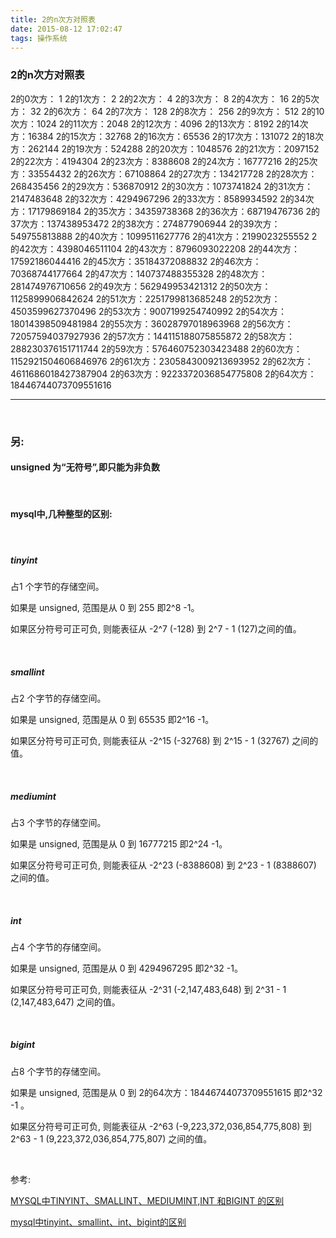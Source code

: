 ```yaml
---
title: 2的n次方对照表
date: 2015-08-12 17:02:47
tags: 操作系统
---
```



### 2的n次方对照表

2的0次方： 1
2的1次方： 2
2的2次方： 4
2的3次方： 8
2的4次方： 16
2的5次方： 32
2的6次方： 64
2的7次方： 128
2的8次方： 256
2的9次方： 512
2的10次方：1024
2的11次方：2048
2的12次方：4096
2的13次方：8192
2的14次方：16384
2的15次方：32768
2的16次方：65536
2的17次方：131072
2的18次方：262144
2的19次方：524288
2的20次方：1048576
2的21次方：2097152
2的22次方：4194304
2的23次方：8388608
2的24次方：16777216
2的25次方：33554432
2的26次方：67108864
2的27次方：134217728
2的28次方：268435456
2的29次方：536870912
2的30次方：1073741824
2的31次方：2147483648
2的32次方：4294967296
2的33次方：8589934592
2的34次方：17179869184
2的35次方：34359738368
2的36次方：68719476736
2的37次方：137438953472
2的38次方：274877906944
2的39次方：549755813888
2的40次方：1099511627776
2的41次方：2199023255552
2的42次方：4398046511104
2的43次方：8796093022208
2的44次方：17592186044416
2的45次方：35184372088832
2的46次方：70368744177664
2的47次方：140737488355328
2的48次方：281474976710656
2的49次方：562949953421312
2的50次方：1125899906842624
2的51次方：2251799813685248
2的52次方：4503599627370496
2的53次方：9007199254740992
2的54次方：18014398509481984
2的55次方：36028797018963968
2的56次方：72057594037927936
2的57次方：144115188075855872
2的58次方：288230376151711744
2的59次方：576460752303423488
2的60次方：1152921504606846976
2的61次方：2305843009213693952
2的62次方：4611686018427387904
2的63次方：9223372036854775808
2的64次方：18446744073709551616

---

<br>


### 另:

#### **unsigned** 为“无符号”,即只能为**非负数**

<br>


#### mysql中,几种整型的区别:


<br>

##### tinyint


占1 个字节的存储空间。

如果是 unsigned, 范围是从 0 到 255 即2^8 -1。


如果区分符号可正可负, 则能表征从 -2^7 (-128) 到 2^7 - 1 (127)之间的值。


<br>

 

##### smallint

占2 个字节的存储空间。

如果是 unsigned, 范围是从 0 到 65535 即2^16 -1。


如果区分符号可正可负, 则能表征从 -2^15 (-32768) 到 2^15 - 1 (32767) 之间的值。


<br>


##### mediumint


占3 个字节的存储空间。

如果是 unsigned, 范围是从 0 到 16777215 即2^24 -1。


如果区分符号可正可负, 则能表征从 -2^23 (-8388608) 到 2^23 - 1 (8388607) 之间的值。
 

<br>



##### int



占4 个字节的存储空间。

如果是 unsigned, 范围是从 0 到 4294967295 即2^32 -1。


如果区分符号可正可负, 则能表征从 -2^31 (-2,147,483,648) 到 2^31 - 1 (2,147,483,647) 之间的值。
 

 
<br>



##### bigint


占8 个字节的存储空间。

如果是 unsigned, 范围是从 0 到 2的64次方：18446744073709551615 即2^32 -1 。


如果区分符号可正可负, 则能表征从 -2^63 (-9,223,372,036,854,775,808) 到 2^63 - 1 (9,223,372,036,854,775,807) 之间的值。

<br>



参考:

[MYSQL中TINYINT、SMALLINT、MEDIUMINT,INT 和BIGINT 的区别](https://www.cnblogs.com/li7671269/p/9593099.html)

[mysql中tinyint、smallint、int、bigint的区别](https://www.cnblogs.com/baizhanshi/p/8482068.html)

